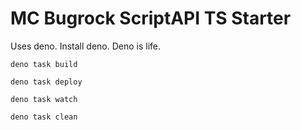 # MC Bugrock ScriptAPI TS Starter

Uses deno. Install deno. Deno is life.

```deno task build```

```deno task deploy```

```deno task watch```

```deno task clean```